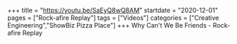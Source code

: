 +++
title = "https://youtu.be/SaEyQ8wQ8AM"
startdate = "2020-12-01"
pages = ["Rock-afire Replay"]
tags = ["Videos"]
categories = ["Creative Engineering","ShowBiz Pizza Place"]
+++
Why Can't We Be Friends - Rock-afire Replay
